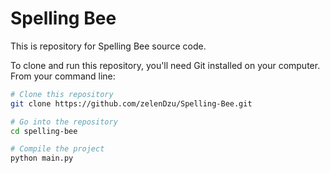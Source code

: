 # Spelling Bee
This is repository for Spelling Bee source code.

To clone and run this repository, you'll need Git installed on your computer. From your command line:

```bash
# Clone this repository
git clone https://github.com/zelenDzu/Spelling-Bee.git

# Go into the repository
cd spelling-bee

# Compile the project
python main.py
```
